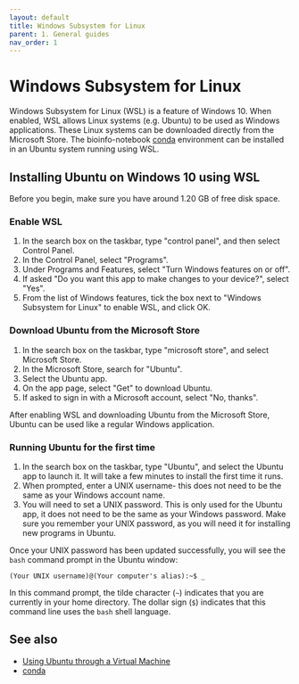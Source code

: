 ```yaml
---
layout: default
title: Windows Subsystem for Linux
parent: 1. General guides
nav_order: 1
---
```


# Windows Subsystem for Linux

Windows Subsystem for Linux (WSL) is a feature of Windows 10.
When enabled, WSL allows Linux systems (e.g. Ubuntu) to be used as Windows applications.
These Linux systems can be downloaded directly from the Microsoft Store.
The bioinfo-notebook [conda](conda.md) environment can be installed in an Ubuntu system running using WSL.

## Installing Ubuntu on Windows 10 using WSL

Before you begin, make sure you have around 1.20 GB of free disk space.

### Enable WSL

1. In the search box on the taskbar, type "control panel", and then select Control Panel.
2. In the Control Panel, select "Programs".
3. Under Programs and Features, select "Turn Windows features on or off".
4. If asked "Do you want this app to make changes to your device?", select "Yes".
5. From the list of Windows features, tick the box next to "Windows Subsystem for Linux" to enable WSL, and click OK.

### Download Ubuntu from the Microsoft Store

1. In the search box on the taskbar, type "microsoft store", and select Microsoft Store.
2. In the Microsoft Store, search for "Ubuntu".
3. Select the Ubuntu app.
4. On the app page, select "Get" to download Ubuntu.
5. If asked to sign in with a Microsoft account, select "No, thanks".

After enabling WSL and downloading Ubuntu from the Microsoft Store, Ubuntu can be used like a regular Windows application.

### Running Ubuntu for the first time

1. In the search box on the taskbar, type "Ubuntu", and select the Ubuntu app to launch it. It will take a few minutes to install the first time it runs.
2. When prompted, enter a UNIX username- this does not need to be the same as your Windows account name.
3. You will need to set a UNIX password. This is only used for the Ubuntu app, it does not need to be the same as your Windows password. Make sure you remember your UNIX password, as you will need it for installing new programs in Ubuntu.

Once your UNIX password has been updated successfully, you will see the `bash` command prompt in the Ubuntu window:

```
(Your UNIX username)@(Your computer's alias):~$ _
```

In this command prompt, the tilde character (`~`) indicates that you are currently in your home directory.
The dollar sign (`$`) indicates that this command line uses the `bash` shell language.

## See also

- [Using Ubuntu through a Virtual Machine](ubuntu_virtualbox.md) 
- [conda](conda.md)
